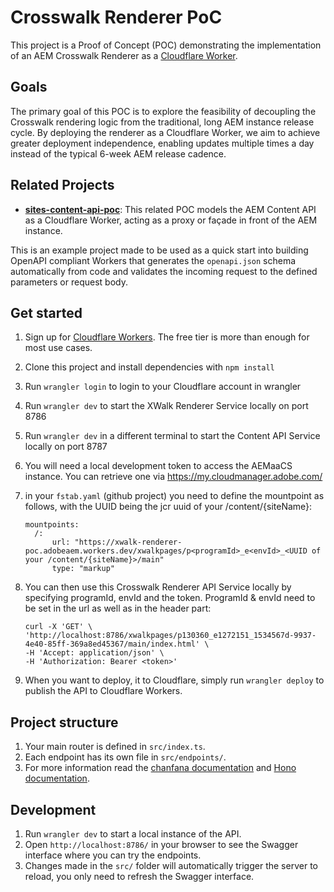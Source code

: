 # Crosswalk Renderer PoC

This project is a Proof of Concept (POC) demonstrating the implementation of an AEM Crosswalk Renderer as a [Cloudflare Worker](https://workers.cloudflare.com/).

## Goals

The primary goal of this POC is to explore the feasibility of decoupling the Crosswalk rendering logic from the traditional, long AEM instance release cycle. By deploying the renderer as a Cloudflare Worker, we aim to achieve greater deployment independence, enabling updates multiple times a day instead of the typical 6-week AEM release cadence.

## Related Projects

- **[sites-content-api-poc](<https://github.com/adobe-rnd/sites-content-api-poc>)**: This related POC models the AEM Content API as a Cloudflare Worker, acting as a proxy or façade in front of the AEM instance.


This is an example project made to be used as a quick start into building OpenAPI compliant Workers that generates the
`openapi.json` schema automatically from code and validates the incoming request to the defined parameters or request body.

## Get started

1. Sign up for [Cloudflare Workers](https://workers.dev). The free tier is more than enough for most use cases.
2. Clone this project and install dependencies with `npm install`
3. Run `wrangler login` to login to your Cloudflare account in wrangler
4. Run `wrangler dev` to start the XWalk Renderer Service locally on port 8786
5. Run `wrangler dev` in a different terminal to start the Content API Service locally on port 8787
5. You will need a local development token to access the AEMaaCS instance. You can retrieve one via https://my.cloudmanager.adobe.com/
6. in your `fstab.yaml` (github project) you need to define the mountpoint as follows, with the UUID being the jcr uuid of your /content/{siteName}:
   
   ```
   mountpoints:
     /:
         url: "https://xwalk-renderer-poc.adobeaem.workers.dev/xwalkpages/p<programId>_e<envId>_<UUID of your /content/{siteName}>/main"
         type: "markup"   
   ```
7. You can then use this Crosswalk Renderer API Service locally by specifying programId, envId and the token. ProgramId & envId need to be set in the url as well as in the header part:

    ```
    curl -X 'GET' \
    'http://localhost:8786/xwalkpages/p130360_e1272151_1534567d-9937-4e40-85ff-369a8ed45367/main/index.html' \
    -H 'Accept: application/json' \
    -H 'Authorization: Bearer <token>'
    ```

8. When you want to deploy, it to Cloudflare, simply run `wrangler deploy` to publish the API to Cloudflare Workers.

## Project structure

1. Your main router is defined in `src/index.ts`.
2. Each endpoint has its own file in `src/endpoints/`.
3. For more information read the [chanfana documentation](https://chanfana.pages.dev/) and [Hono documentation](https://hono.dev/docs).

## Development

1. Run `wrangler dev` to start a local instance of the API.
2. Open `http://localhost:8786/` in your browser to see the Swagger interface where you can try the endpoints.
3. Changes made in the `src/` folder will automatically trigger the server to reload, you only need to refresh the Swagger interface.
